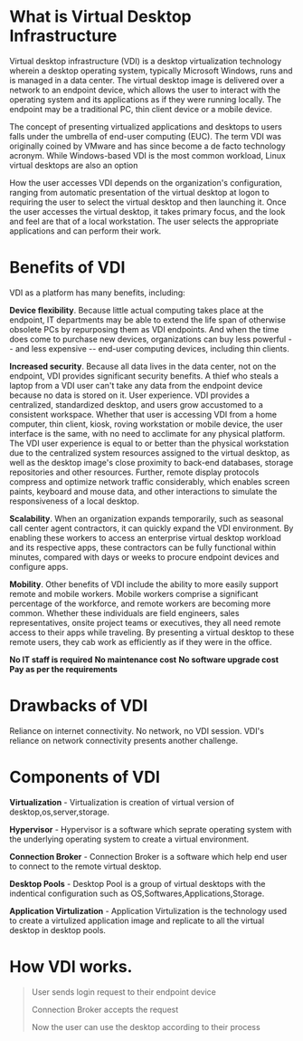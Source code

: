 # What is Virtual Desktop Infrastructure

Virtual desktop infrastructure (VDI) is a desktop virtualization technology wherein a desktop operating system, typically Microsoft Windows, runs and is managed in a data center. The virtual desktop image is delivered over a network to an endpoint device, which allows the user to interact with the operating system and its applications as if they were running locally. The endpoint may be a traditional PC, thin client device or a mobile device.

The concept of presenting virtualized applications and desktops to users falls under the umbrella of end-user computing (EUC). The term VDI was originally coined by VMware and has since become a de facto technology acronym. While Windows-based VDI is the most common workload, Linux virtual desktops are also an option

How the user accesses VDI depends on the organization's configuration, ranging from automatic presentation of the virtual desktop at logon to requiring the user to select the virtual desktop and then launching it. Once the user accesses the virtual desktop, it takes primary focus, and the look and feel are that of a local workstation. The user selects the appropriate applications and can perform their work.

# Benefits of VDI

VDI as a platform has many benefits, including:

**Device flexibility**. Because little actual computing takes place at the endpoint, IT departments may be able to extend the life span of otherwise obsolete PCs by repurposing them as VDI endpoints. And when the time does come to purchase new devices, organizations can buy less powerful -- and less expensive -- end-user computing devices, including thin clients.

**Increased security**. Because all data lives in the data center, not on the endpoint, VDI provides significant security benefits. A thief who steals a laptop from a VDI user can't take any data from the endpoint device because no data is stored on it.
User experience. VDI provides a centralized, standardized desktop, and users grow accustomed to a consistent workspace. Whether that user is accessing VDI from a home computer, thin client, kiosk, roving workstation or mobile device, the user interface is the same, with no need to acclimate for any physical platform.
The VDI user experience is equal to or better than the physical workstation due to the centralized system resources assigned to the virtual desktop, as well as the desktop image's close proximity to back-end databases, storage repositories and other resources. Further, remote display protocols compress and optimize network traffic considerably, which enables screen paints, keyboard and mouse data, and other interactions to simulate the responsiveness of a local desktop.

**Scalability**. When an organization expands temporarily, such as seasonal call center agent contractors, it can quickly expand the VDI environment. By enabling these workers to access an enterprise virtual desktop workload and its respective apps, these contractors can be fully functional within minutes, compared with days or weeks to procure endpoint devices and configure apps.

**Mobility**. Other benefits of VDI include the ability to more easily support remote and mobile workers. Mobile workers comprise a significant percentage of the workforce, and remote workers are becoming more common. Whether these individuals are field engineers, sales representatives, onsite project teams or executives, they all need remote access to their apps while traveling. By presenting a virtual desktop to these remote users, they cab work as efficiently as if they were in the office.

**No IT staff is required**
**No maintenance cost**
**No software upgrade cost**
**Pay as per the requirements**


# Drawbacks of VDI

Reliance on internet connectivity. No network, no VDI session. VDI's reliance on network connectivity presents another challenge.

# Components of VDI

**Virtualization** - Virtualization is creation of virtual version of desktop,os,server,storage.

**Hypervisor** -  Hypervisor is a software which seprate operating system with the underlying operating system to create a virtual environment.

**Connection Broker** - Connection Broker is a software which help end user to connect to the remote virtual desktop.

**Desktop Pools** -  Desktop Pool is a group of virtual desktops with the indentical configuration such as OS,Softwares,Applications,Storage.

**Application Virtulization** - Application Virtulization is the technology used to create a virtulized application image and replicate to all the virtual desktop in desktop pools.

# How VDI works.

> User sends login request to their endpoint device
> 
> Connection Broker accepts the request
> 
> Now the user can use the desktop according to their process


